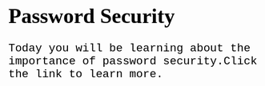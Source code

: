 <Password Security> 
<html>
<head>
<style>
h1 {
  color: black;
  font-family: verdana;
  font-size: 300%;

}
p  {
  font-family: courier;
  font-size: 160%;
}
</style>
</head>
<body>

<h1>Password Security</h1>
<p>Today you will be learning about the importance of password security.Click the link to learn more.</p>


</body>
</html>
<style>
p {
 color: black;
 }
 </style>
 <style>
 p {
 border: 4px
 border: black
   
 </style>
 <style>
   h1 {
     align-text: center
     }
   p {
     align-text: center
     }
 </style>
 <style>
   body {
     background-image: url('https://images.app.goo.gl/daZssRBpU83uFvv26')
     align-image: center
     }
     
 </style>
 <style>
   p {
     border: 2px black
     }
 </style>
 
 
 
 
 
 
 
 
